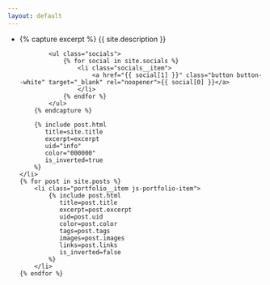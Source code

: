 ```yaml
---
layout: default
---
```


<ul class="portfolio js-portfolio">
    <li class="portfolio__item js-portfolio-item">
        {% capture excerpt %}
            {{ site.description }}
            
            <ul class="socials">
                {% for social in site.socials %}
                    <li class="socials__item">
                        <a href="{{ social[1] }}" class="button button--white" target="_blank" rel="noopener">{{ social[0] }}</a>
                    </li>
                {% endfor %}
            </ul>  
        {% endcapture %}
    
        {% include post.html
           title=site.title
           excerpt=excerpt
           uid="info"
           color="000000"
           is_inverted=true
        %}
    </li>
    {% for post in site.posts %}
        <li class="portfolio__item js-portfolio-item">
            {% include post.html
               title=post.title
               excerpt=post.excerpt
               uid=post.uid
               color=post.color
               tags=post.tags
               images=post.images
               links=post.links
               is_inverted=false
            %}
        </li>
    {% endfor %}
</ul>
